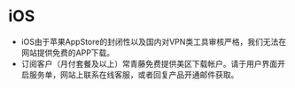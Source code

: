 # iOS

* iOS由于苹果AppStore的封闭性以及国内对VPN类工具审核严格，我们无法在网站提供免费的APP下载。
* 订阅客户（月付套餐及以上）常青藤免费提供美区下载帐户。请于用户界面开启服务单，网站上联系在线客服，或者回复产品开通邮件获取。






